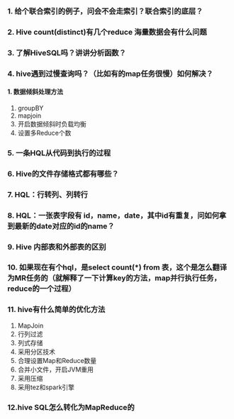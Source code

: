 ### 1.  给个联合索引的例子，问会不会走索引？联合索引的底层？
### 2. Hive count(distinct)有几个reduce 海量数据会有什么问题
### 3. 了解HiveSQL吗？讲讲分析函数？
### 4. hive遇到过慢查询吗？（比如有的map任务很慢）如何解决？
#### 1. 数据倾斜处理方法
1. groupBY
2. mapjoin
3. 开启数据倾斜时负载均衡
4. 设置多Reduce个数
### 5. 一条HQL从代码到执行的过程
### 6. Hive的文件存储格式都有哪些？
### 7. HQL：行转列、列转行
### 8. HQL：一张表字段有 id，name，date，其中id有重复，问如何拿到最新的date对应的id的name？
### 9. Hive 内部表和外部表的区别
### 10. 如果现在有个hql，是select count(*) from 表，这个是怎么翻译为MR任务的（就解释了一下计算key的方法，map并行执行任务，reduce的一个过程）
### 11. hive有什么简单的优化方法
1. MapJoin
2. 行列过滤
3. 列式存储
4. 采用分区技术
5. 合理设置Map和Reduce数量
6. 合并小文件，开启JVM重用
7. 采用压缩
8. 采用tez和spark引擎
### 12.hive SQL怎么转化为MapReduce的



